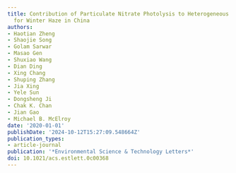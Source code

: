 ```yaml
---
title: Contribution of Particulate Nitrate Photolysis to Heterogeneous Sulfate Formation
  for Winter Haze in China
authors:
- Haotian Zheng
- Shaojie Song
- Golam Sarwar
- Masao Gen
- Shuxiao Wang
- Dian Ding
- Xing Chang
- Shuping Zhang
- Jia Xing
- Yele Sun
- Dongsheng Ji
- Chak K. Chan
- Jian Gao
- Michael B. McElroy
date: '2020-01-01'
publishDate: '2024-10-12T15:27:09.548664Z'
publication_types:
- article-journal
publication: '*Environmental Science & Technology Letters*'
doi: 10.1021/acs.estlett.0c00368
---
```


